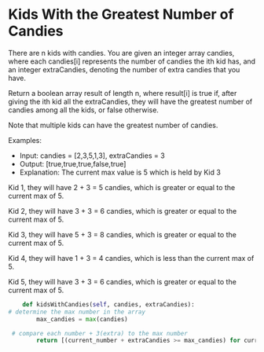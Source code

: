 # Kids With the Greatest Number of Candies

There are n kids with candies. You are given an integer array candies, where each candies[i] represents the number of candies the ith kid has, and an integer extraCandies, denoting the number of extra candies that you have.

Return a boolean array result of length n, where result[i] is true if, after giving the ith kid all the extraCandies, they will have the greatest number of candies among all the kids, or false otherwise.

Note that multiple kids can have the greatest number of candies.

Examples:

- Input: candies = [2,3,5,1,3], extraCandies = 3
- Output: [true,true,true,false,true]
- Explanation: The current max value is 5 which is held by Kid 3

Kid 1, they will have 2 + 3 = 5 candies, which is greater or equal to the current max of 5.

Kid 2, they will have 3 + 3 = 6 candies, which is greater or equal to the current max of 5.

Kid 3, they will have 5 + 3 = 8 candies, which is greater or equal to the current max of 5.

Kid 4, they will have 1 + 3 = 4 candies, which is less than the current max of 5.

Kid 5, they will have 3 + 3 = 6 candies, which is greater or equal to the current max of 5.

```python
    def kidsWithCandies(self, candies, extraCandies):
# determine the max number in the array
        max_candies = max(candies)

 # compare each number + 3(extra) to the max number
        return [(current_number + extraCandies >= max_candies) for current_number in candies]
```
